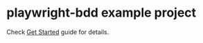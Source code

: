 # playwright-bdd example project

Check [Get Started](https://github.com/vitalets/playwright-bdd#get-started) guide for details.